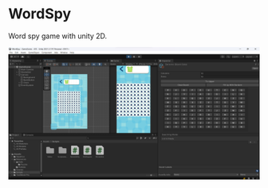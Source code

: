 # WordSpy
Word spy game with unity 2D.

![Project image](https://github.com/ahmettopak/WordSpy/blob/main/WordSpy.png)
